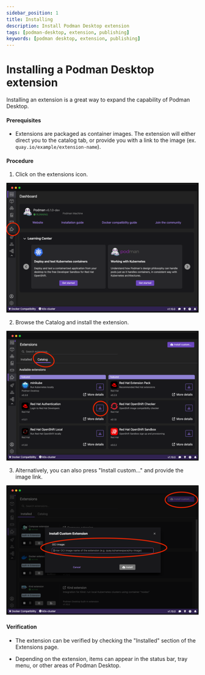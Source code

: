 ```yaml
---
sidebar_position: 1
title: Installing
description: Install Podman Desktop extension
tags: [podman-desktop, extension, publishing]
keywords: [podman desktop, extension, publishing]
---
```


# Installing a Podman Desktop extension

Installing an extension is a great way to expand the capability of Podman Desktop.

#### Prerequisites

- Extensions are packaged as container images. The extension will either direct you to the catalog tab, or provide you with a link to the image (ex. `quay.io/example/extension-name`).

#### Procedure

1. Click on the extensions icon.

![](../img/extensions-icon.png)

2. Browse the Catalog and install the extension.

![](../img/browse-catalog.png)

3. Alternatively, you can also press "Install custom..." and provide the image link.

![](../img/install-custom.png)

#### Verification

- The extension can be verified by checking the "Installed" section of the Extensions page.

- Depending on the extension, items can appear in the status bar, tray menu, or other areas of Podman Desktop.
